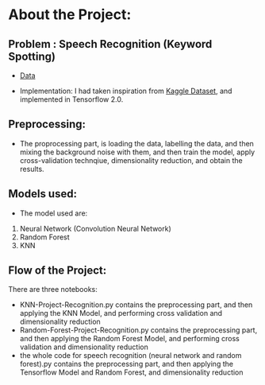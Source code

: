 # About the Project:

## Problem : Speech Recognition (Keyword Spotting)
- [Data](https://www.kaggle.com/c/tensorflow-speech-recognition-challenge/data)

- Implementation: I had taken inspiration from [Kaggle Dataset](https://www.kaggle.com/c/tensorflow-speech-recognition-challenge/data), and implemented in Tensorflow 2.0.


## Preprocessing:

- The proprocessing part, is loading the data, labelling the data, and then mixing the background noise with them, and then train the model, apply cross-validation technqiue, dimensionality reduction, and obtain the results.

## Models used:

- The model used are:
1. Neural Network (Convolution Neural Network)
2. Random Forest
3. KNN

## Flow of the Project: 

There are three notebooks:
* KNN-Project-Recognition.py contains the preprocessing part, and then applying the KNN Model, and performing cross validation and dimensionality reduction
* Random-Forest-Project-Recognition.py contains the preprocessing part, and then applying the Random Forest Model, and performing cross validation and dimensionality reduction
* the whole code for speech recognition (neural network and random forest).py contains the preprocessing part, and then applying the Tensorflow Model and Random Forest, and dimensionality reduction




